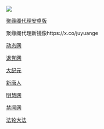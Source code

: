 
![](https://raw.githubusercontent.com/hao369/a/master/j.jpg)

 [聚缘阁代理安卓版](https://github.com/hao369/a/raw/master/j8.apk)


聚缘阁代理新镜像https://x.co/juyuange
 

 [动态网](http://roo2.55td.ga/524/)

[退党网](http://roo2.55td.ga/524/?id=8)

[大纪元](http://roo2.55td.ga/524/?id=7)

[新唐人](http://roo2.55td.ga/524/?id=5)

[明慧网](http://roo2.55td.ga/524/?id=3)

[禁闻网](http://roo2.55td.ga/524/?id=16)

[法轮大法](http://roo2.55td.ga/524/?id=15)





